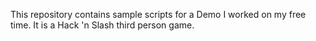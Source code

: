 This repository contains sample scripts for a Demo I worked on my free time. It is a Hack 'n Slash third person game.
